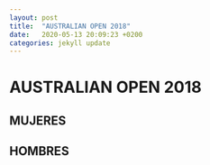 ```yaml
---
layout: post
title:  "AUSTRALIAN OPEN 2018"
date:   2020-05-13 20:09:23 +0200
categories: jekyll update
---
```


# AUSTRALIAN OPEN 2018

## MUJERES

## HOMBRES
